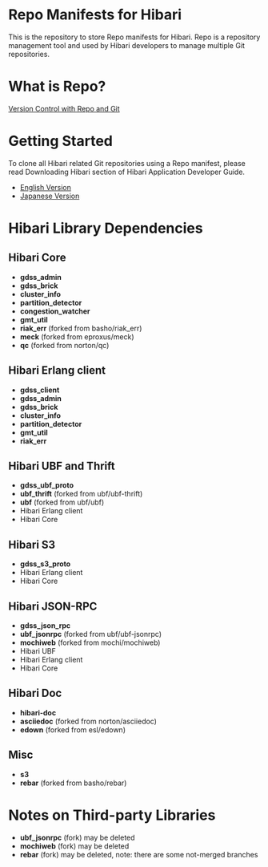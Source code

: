
# Repo Manifests for Hibari

This is the repository to store Repo manifests for Hibari. Repo is a
repository management tool and used by Hibari developers to manage
multiple Git repositories.


# What is Repo?

[Version Control with Repo and Git](http://source.android.com/source/version-control.html)


# Getting Started

To clone all Hibari related Git repositories using a Repo manifest,
please read Downloading Hibari section of Hibari Application Developer
Guide.

- [English Version](http://hibari.github.com/hibari-doc/hibari-app-developer-guide.en.html#downloading-hibari)
- [Japanese Version](http://hibari.github.com/hibari-doc/hibari-app-developer-guide.ja.html#downloading-hibari)


# Hibari Library Dependencies

## Hibari Core

- **gdss_admin**
- **gdss_brick**
- **cluster_info**
- **partition_detector**
- **congestion_watcher**
- **gmt_util**
- **riak_err** (forked from basho/riak_err)
- **meck** (forked from eproxus/meck)
- **qc** (forked from norton/qc)


## Hibari Erlang client

- **gdss_client**
- **gdss_admin**
- **gdss_brick**
- **cluster_info**
- **partition_detector**
- **gmt_util**
- **riak_err**


## Hibari UBF and Thrift

- **gdss_ubf_proto**
- **ubf_thrift** (forked from ubf/ubf-thrift)
- **ubf** (forked from ubf/ubf)
- Hibari Erlang client
- Hibari Core


## Hibari S3

- **gdss_s3_proto**
- Hibari Erlang client
- Hibari Core


## Hibari JSON-RPC

- **gdss_json_rpc**
- **ubf_jsonrpc** (forked from ubf/ubf-jsonrpc)
- **mochiweb** (forked from mochi/mochiweb)
- Hibari UBF
- Hibari Erlang client
- Hibari Core


## Hibari Doc

- **hibari-doc**
- **asciiedoc** (forked from norton/asciiedoc)
- **edown** (forked from esl/edown)


## Misc

- **s3**
- **rebar** (forked from basho/rebar)


# Notes on Third-party Libraries

- **ubf_jsonrpc** (fork) may be deleted
- **mochiweb** (fork)  may be deleted
- **rebar** (fork) may be deleted, note: there are some not-merged branches
